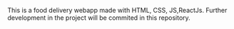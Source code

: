 This is a food delivery webapp made with HTML, CSS, JS,ReactJs. Further development in the project will be commited in this repository.
